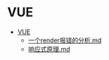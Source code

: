 # VUE

- [VUE](./CATALOG)  
    - [一个render报错的分析.md](./%E4%B8%80%E4%B8%AArender%E6%8A%A5%E9%94%99%E7%9A%84%E5%88%86%E6%9E%90)  
    - [响应式原理.md](./%E5%93%8D%E5%BA%94%E5%BC%8F%E5%8E%9F%E7%90%86)  